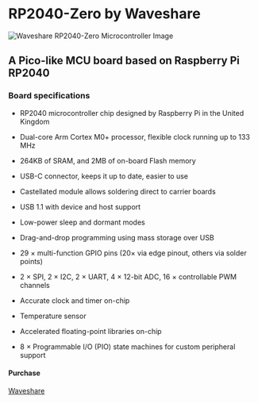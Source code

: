 # RP2040-Zero by Waveshare

<picture>
 <source media="(prefers-color-scheme: dark)" srcset="https://www.waveshare.com/img/devkit/RP2040-Zero/RP2040-Zero-details-1.jpg">
 <source media="(prefers-color-scheme: light)" srcset="https://www.waveshare.com/img/devkit/RP2040-Zero/RP2040-Zero-details-1.jpg">
 <img alt="Waveshare RP2040-Zero Microcontroller Image" src="https://www.waveshare.com/img/devkit/RP2040-Zero/RP2040-Zero-details-1.jpg">
</picture>

## A Pico-like MCU board based on Raspberry Pi RP2040

### Board specifications

* RP2040 microcontroller chip designed by Raspberry Pi in the United Kingdom

* Dual-core Arm Cortex M0+ processor, flexible clock running up to 133 MHz

* 264KB of SRAM, and 2MB of on-board Flash memory

* USB-C connector, keeps it up to date, easier to use

* Castellated module allows soldering direct to carrier boards

* USB 1.1 with device and host support

* Low-power sleep and dormant modes

* Drag-and-drop programming using mass storage over USB

* 29 × multi-function GPIO pins (20× via edge pinout, others via solder points)

* 2 × SPI, 2 × I2C, 2 × UART, 4 × 12-bit ADC, 16 × controllable PWM channels

* Accurate clock and timer on-chip

* Temperature sensor

* Accelerated floating-point libraries on-chip

* 8 × Programmable I/O (PIO) state machines for custom peripheral support

#### Purchase

  [Waveshare](https://www.waveshare.com/rp2040-zero.htm)
